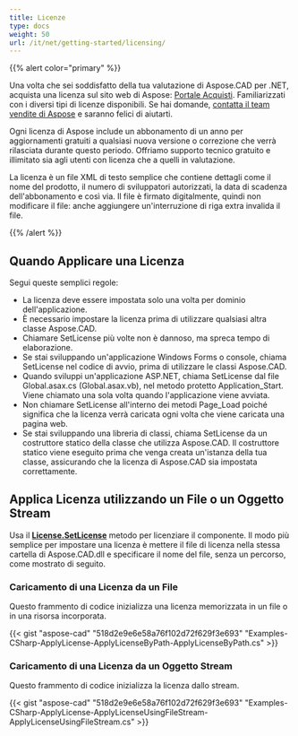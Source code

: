 ```yaml
---
title: Licenze
type: docs
weight: 50
url: /it/net/getting-started/licensing/
---
```


{{% alert color="primary" %}}

Una volta che sei soddisfatto della tua valutazione di Aspose.CAD per .NET, acquista una licenza sul sito web di Aspose: [Portale Acquisti](https://purchase.aspose.com/buy). Familiarizzati con i diversi tipi di licenze disponibili. Se hai domande, [contatta il team vendite di Aspose](https://about.aspose.com/contact) e saranno felici di aiutarti.

Ogni licenza di Aspose include un abbonamento di un anno per aggiornamenti gratuiti a qualsiasi nuova versione o correzione che verrà rilasciata durante questo periodo. Offriamo supporto tecnico gratuito e illimitato sia agli utenti con licenza che a quelli in valutazione.

La licenza è un file XML di testo semplice che contiene dettagli come il nome del prodotto, il numero di sviluppatori autorizzati, la data di scadenza dell'abbonamento e così via. Il file è firmato digitalmente, quindi non modificare il file: anche aggiungere un'interruzione di riga extra invalida il file.

{{% /alert %}}

## **Quando Applicare una Licenza**

Segui queste semplici regole:

- La licenza deve essere impostata solo una volta per dominio dell'applicazione.
- È necessario impostare la licenza prima di utilizzare qualsiasi altra classe Aspose.CAD.
- Chiamare SetLicense più volte non è dannoso, ma spreca tempo di elaborazione.
- Se stai sviluppando un'applicazione Windows Forms o console, chiama SetLicense nel codice di avvio, prima di utilizzare le classi Aspose.CAD.
- Quando sviluppi un'applicazione ASP.NET, chiama SetLicense dal file Global.asax.cs (Global.asax.vb), nel metodo protetto Application_Start. Viene chiamato una sola volta quando l'applicazione viene avviata.
- Non chiamare SetLicense all'interno dei metodi Page_Load poiché significa che la licenza verrà caricata ogni volta che viene caricata una pagina web.
- Se stai sviluppando una libreria di classi, chiama SetLicense da un costruttore statico della classe che utilizza Aspose.CAD. Il costruttore statico viene eseguito prima che venga creata un'istanza della tua classe, assicurando che la licenza di Aspose.CAD sia impostata correttamente.

## **Applica Licenza utilizzando un File o un Oggetto Stream**

Usa il **[License.SetLicense](https://reference.aspose.com/cad/net/aspose.cad.license/setlicense/methods/1)** metodo per licenziare il componente. Il modo più semplice per impostare una licenza è mettere il file di licenza nella stessa cartella di Aspose.CAD.dll e specificare il nome del file, senza un percorso, come mostrato di seguito.

### **Caricamento di una Licenza da un File**

Questo frammento di codice inizializza una licenza memorizzata in un file o in una risorsa incorporata.

{{< gist "aspose-cad" "518d2e9e6e58a76f102d72f629f3e693" "Examples-CSharp-ApplyLicense-ApplyLicenseByPath-ApplyLicenseByPath.cs" >}}

### **Caricamento di una Licenza da un Oggetto Stream**

Questo frammento di codice inizializza la licenza dallo stream.

{{< gist "aspose-cad" "518d2e9e6e58a76f102d72f629f3e693" "Examples-CSharp-ApplyLicense-ApplyLicenseUsingFileStream-ApplyLicenseUsingFileStream.cs" >}}
